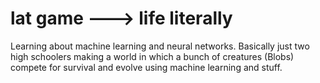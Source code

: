 # lat game ---> life literally

Learning about machine learning and neural networks.
Basically just two high schoolers making a world in which a bunch of creatures (Blobs) compete for survival and evolve using machine learning and stuff.
